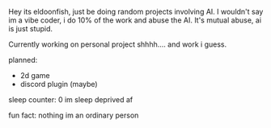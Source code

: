 Hey its eldoonfish, just be doing random projects involving AI. I wouldn't say im a vibe coder, i do 10% of the work and abuse the AI. It's mutual abuse, ai is just stupid.

Currently working on personal project shhhh.... and work i guess. 

planned:
- 2d game
- discord plugin (maybe)

sleep counter: 0 im sleep deprived af

fun fact: nothing im an ordinary person

<!--
**Izzuddin101/Izzuddin101** is a ✨ _special_ ✨ repository because its `README.md` (this file) appears on your GitHub profile.

Here are some ideas to get you started:

- 🔭 I’m currently working on ...
- 🌱 I’m currently learning ...
- 👯 I’m looking to collaborate on ...
- 🤔 I’m looking for help with ...
- 💬 Ask me about ...
- 📫 How to reach me: ...
- 😄 Pronouns: ...
- ⚡ Fun fact: ...
-->
